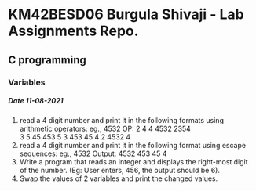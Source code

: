 # KM42BESD06 Burgula Shivaji  - Lab Assignments Repo.

## C programming 

### Variables

##### Date 11-08-2021


1)  read a 4 digit number and print it in the following formats using arithmetic operators:
        eg., 4532
        OP:
        2           4                         4                                      4532                  2354                
        3           5                         45                                    453
        5           3                         453                                  45
        4           2                         4532                                4
2)  read a 4 digit number and print it in the following format using escape sequences:
        eg., 4532
        Output:
        4532
        453
        45
        4
3)  Write a program that reads an integer and displays the right-most digit of the number.
        (Eg: User enters, 456, the output should be 6).
4)  Swap the values of 2 variables and print the changed values.